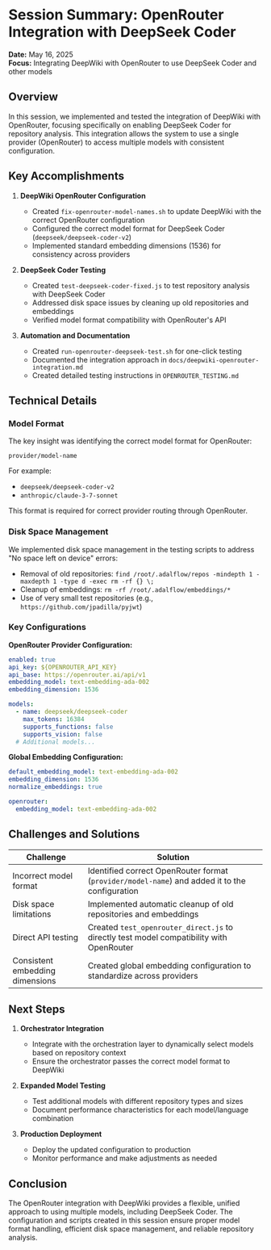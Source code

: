 # Session Summary: OpenRouter Integration with DeepSeek Coder

**Date:** May 16, 2025  
**Focus:** Integrating DeepWiki with OpenRouter to use DeepSeek Coder and other models

## Overview

In this session, we implemented and tested the integration of DeepWiki with OpenRouter, focusing specifically on enabling DeepSeek Coder for repository analysis. This integration allows the system to use a single provider (OpenRouter) to access multiple models with consistent configuration.

## Key Accomplishments

1. **DeepWiki OpenRouter Configuration**
   - Created `fix-openrouter-model-names.sh` to update DeepWiki with the correct OpenRouter configuration
   - Configured the correct model format for DeepSeek Coder (`deepseek/deepseek-coder-v2`)
   - Implemented standard embedding dimensions (1536) for consistency across providers

2. **DeepSeek Coder Testing**
   - Created `test-deepseek-coder-fixed.js` to test repository analysis with DeepSeek Coder
   - Addressed disk space issues by cleaning up old repositories and embeddings
   - Verified model format compatibility with OpenRouter's API

3. **Automation and Documentation**
   - Created `run-openrouter-deepseek-test.sh` for one-click testing
   - Documented the integration approach in `docs/deepwiki-openrouter-integration.md`
   - Created detailed testing instructions in `OPENROUTER_TESTING.md`

## Technical Details

### Model Format

The key insight was identifying the correct model format for OpenRouter:
```
provider/model-name
```

For example:
- `deepseek/deepseek-coder-v2`
- `anthropic/claude-3-7-sonnet`

This format is required for correct provider routing through OpenRouter.

### Disk Space Management

We implemented disk space management in the testing scripts to address "No space left on device" errors:
- Removal of old repositories: `find /root/.adalflow/repos -mindepth 1 -maxdepth 1 -type d -exec rm -rf {} \;`
- Cleanup of embeddings: `rm -rf /root/.adalflow/embeddings/*`
- Use of very small test repositories (e.g., `https://github.com/jpadilla/pyjwt`)

### Key Configurations

**OpenRouter Provider Configuration:**
```yaml
enabled: true
api_key: ${OPENROUTER_API_KEY}
api_base: https://openrouter.ai/api/v1
embedding_model: text-embedding-ada-002
embedding_dimension: 1536

models:
  - name: deepseek/deepseek-coder
    max_tokens: 16384
    supports_functions: false
    supports_vision: false
  # Additional models...
```

**Global Embedding Configuration:**
```yaml
default_embedding_model: text-embedding-ada-002
embedding_dimension: 1536
normalize_embeddings: true

openrouter:
  embedding_model: text-embedding-ada-002
```

## Challenges and Solutions

| Challenge | Solution |
|-----------|----------|
| Incorrect model format | Identified correct OpenRouter format (`provider/model-name`) and added it to the configuration |
| Disk space limitations | Implemented automatic cleanup of old repositories and embeddings |
| Direct API testing | Created `test_openrouter_direct.js` to directly test model compatibility with OpenRouter |
| Consistent embedding dimensions | Created global embedding configuration to standardize across providers |

## Next Steps

1. **Orchestrator Integration**
   - Integrate with the orchestration layer to dynamically select models based on repository context
   - Ensure the orchestrator passes the correct model format to DeepWiki

2. **Expanded Model Testing**
   - Test additional models with different repository types and sizes
   - Document performance characteristics for each model/language combination

3. **Production Deployment**
   - Deploy the updated configuration to production
   - Monitor performance and make adjustments as needed

## Conclusion

The OpenRouter integration with DeepWiki provides a flexible, unified approach to using multiple models, including DeepSeek Coder. The configuration and scripts created in this session ensure proper model format handling, efficient disk space management, and reliable repository analysis.